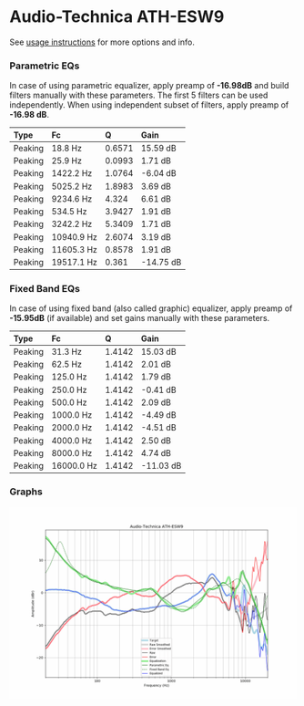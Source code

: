 # Audio-Technica ATH-ESW9
See [usage instructions](https://github.com/jaakkopasanen/AutoEq#usage) for more options and info.

### Parametric EQs
In case of using parametric equalizer, apply preamp of **-16.98dB** and build filters manually
with these parameters. The first 5 filters can be used independently.
When using independent subset of filters, apply preamp of **-16.98 dB**.

| Type    | Fc         |      Q | Gain      |
|:--------|:-----------|:-------|:----------|
| Peaking | 18.8 Hz    | 0.6571 | 15.59 dB  |
| Peaking | 25.9 Hz    | 0.0993 | 1.71 dB   |
| Peaking | 1422.2 Hz  | 1.0764 | -6.04 dB  |
| Peaking | 5025.2 Hz  | 1.8983 | 3.69 dB   |
| Peaking | 9234.6 Hz  | 4.324  | 6.61 dB   |
| Peaking | 534.5 Hz   | 3.9427 | 1.91 dB   |
| Peaking | 3242.2 Hz  | 5.3409 | 1.71 dB   |
| Peaking | 10940.9 Hz | 2.6074 | 3.19 dB   |
| Peaking | 11605.3 Hz | 0.8578 | 1.91 dB   |
| Peaking | 19517.1 Hz | 0.361  | -14.75 dB |

### Fixed Band EQs
In case of using fixed band (also called graphic) equalizer, apply preamp of **-15.95dB**
(if available) and set gains manually with these parameters.

| Type    | Fc         |      Q | Gain      |
|:--------|:-----------|:-------|:----------|
| Peaking | 31.3 Hz    | 1.4142 | 15.03 dB  |
| Peaking | 62.5 Hz    | 1.4142 | 2.01 dB   |
| Peaking | 125.0 Hz   | 1.4142 | 1.79 dB   |
| Peaking | 250.0 Hz   | 1.4142 | -0.41 dB  |
| Peaking | 500.0 Hz   | 1.4142 | 2.09 dB   |
| Peaking | 1000.0 Hz  | 1.4142 | -4.49 dB  |
| Peaking | 2000.0 Hz  | 1.4142 | -4.51 dB  |
| Peaking | 4000.0 Hz  | 1.4142 | 2.50 dB   |
| Peaking | 8000.0 Hz  | 1.4142 | 4.74 dB   |
| Peaking | 16000.0 Hz | 1.4142 | -11.03 dB |

### Graphs
![](./Audio-Technica%20ATH-ESW9.png)